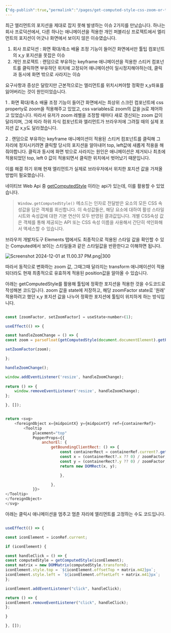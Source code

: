 ```yaml
---
{"dg-publish":true,"permalink":"/pages/get-computed-style-css-zoom-or-transform/","tags":["CSS","WebAPI"],"created":"2024-12-01","updated":"2024-12-01T22:37:00"}
---
```


최근 엘리먼트의 포지션을 제대로 잡지 못해 발생하는 이슈 2가지를 만났습니다. 하나는 회사 프로덕션에서, 다른 하나는 애니메이션을 적용한 개인 퍼블리싱 프로젝트에서 엘리먼트의 포지션이 어긋나 화면에서 보이지 않은 이슈였습니다.

1. 회사 프로덕션 : 화면 확대/축소 배율 조정 기능이 들어간 화면에서만 툴팁 컴포넌트의 x,y 포지션을 못잡은 이슈
2. 개인 프로젝트 : 랜덤으로 부유하는 keyframe 애니메이션을 적용한 스티커 컴포넌트를 클릭하면 부유하던 위치에 고정되어 애니메이션이 일시정지해야하는데, 클릭과 동시에 화면 밖으로 사라지는 이슈

요구사항과 증상은 달랐지만 근본적으로는 엘리먼트를 위치시켜야할 정확한 x,y좌표를 잃어버리는 것이 원인이었습니다.

1 . 
화면 확대/축소 배율 조정 기능이 들어간 화면에서는 최상위 스크린 컴포넌트에 css property로 zoom을 적용해주고 있었고, css variables로 zoom의 값을 js로 제어하고 있었습니다. 따라서 유저가 zoom 레벨을 조정할 때마다 새로 갱신되는 zoom 값이 달라지며, 그에 따라 하위 자식 컴포넌트와 엘리먼트가 브라우저에 그려질 때의 실제 포지션 값 x,y도 달라졌습니다. 

2 .
랜덤으로 부유하는 keyframe 애니메이션이 적용된 스티커 컴포넌트를 클릭해 그 자리에 정지시키려면 클릭할 당시의 포지션을 알아내어 top, left값에 새롭게 적용을 해줘야합니다. 클릭과 동시에 화면 밖으로 사라지는 원인은 애니메이션은 제거되나 최초에 적용되었던 top, left 0 값이 적용되면서 클릭한 위치에서 벗어났기 때문입니다.


이를 해결 하기 위해 현재 엘리먼트가 실제로 브라우저에서 위치한 포지션 값을 가져올 방법이 필요했습니다. 

네이티브 Web Api 중 [getComputedStyle](https://developer.mozilla.org/ko/docs/Web/API/Window/getComputedStyle) 이라는 api가 있는데, 이를 활용할 수 있었습니다.

> `Window.getComputedStyle()` 메소드는 인자로 전달받은 요소의 모든 CSS 속성값을 담은 객체를 회신합니다. 이 속성값들은, 해당 요소에 대하여 활성 스타일시트와 속성값에 대한 기본 연산이 모두 반영된 결과값입니다. 개별 CSS속성 값은 객체를 통해 제공되는 API 또는 CSS 속성 이름을 사용해서 간단히 색인화해서 액세스할 수 있습니다.

브라우저 개발자도구 Elements 탭에서도 최종적으로 적용된 스타일 값을 확인할 수 있는 Computed에서 보이는 스타일들과 같은 스타일값을 반환한다고 이해하면 됩니다. 

![Screenshot 2024-12-01 at 11.00.37 PM.png|300](/img/user/Screenshot%202024-12-01%20at%2011.00.37%20PM.png)

따라서 동적으로 변화하는 zoom 값, 그때그때 달라지는 transform 애니메이션이 적용되더라도 현재 최종적으로 유효하게 적용된 position값을 알아올 수 있습니다.


아래는 getComputedStyle를 활용해 툴팁에 정확한 포지션을 적용한 것을 수도코드로 작성해본 코드입니다.
zoom 값을 state에 저장하고, 해당 zoomFactor state로 '원래' 적용하려고 했던 x,y 포지션 값을 나누어 정확한 포지션에 툴팁이 위치하게 하는 방식입니다.
```js

const [zoomFactor, setZoomFactor] = useState<number>(1);

useEffect(() => {

const handleZoomChange = () => {
const zoom = parseFloat(getComputedStyle(document.documentElement).getPropertyValue('--zoom')) || 1;

setZoomFactor(zoom);

};

handleZoomChange();

window.addEventListener('resize', handleZoomChange);
  
return () => {
	window.removeEventListener('resize', handleZoomChange);
};

}, []);


return <svg>
	<foreignObject x={midpointX} y={midpointY} ref={containerRef}>
		<Tooltip
			placement="top"
			PopperProps={{
				anchorEl: {
					getBoundingClientRect: () => {
						const containerRect = containerRef.current?.getBoundingClientRect();
						const x = (containerRect?.x ?? 0) / zoomFactor;
						const y = (containerRect?.y ?? 0) / zoomFactor;
						return new DOMRect(x, y);

						},

					},
			}}>	
</Tooltip>
</foreignObject>
</svg>

```

아래는 클릭시 애니메이션을 멈추고 멈춘 자리에 엘리먼트를 고정하는 수도 코드입니다. 

```js

useEffect(() => {

const iconElement = iconRef.current;

if (iconElement) {

const handleClick = () => {
const computedStyle = getComputedStyle(iconElement);
const matrix = new DOMMatrix(computedStyle.transform);
iconElement.style.top = `${iconElement.offsetTop + matrix.m42}px`;
iconElement.style.left = `${iconElement.offsetLeft + matrix.m41}px`;
};

iconElement.addEventListener("click", handleClick);

return () => {
iconElement.removeEventListener("click", handleClick);
};

}

}, []);

```